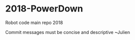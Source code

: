 # 2018-PowerDown

Robot code main repo 2018

Commit messages must be concise and descriptive ~Julien

